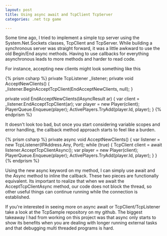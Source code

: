 ```yaml
---
layout: post
title: Using async await and TcpClient TcpServer
categories: .net tcp game

---
```


Some time ago, I tried to implement a simple tcp server using the System.Net.Sockets classes, TcpClient and TcpServer. While building a synchronous server was straight forward, it was a little awkward to use the old Begin/End async methods. Having to use callbacks for everything asynchronous leads to more methods and harder to read code.

For instance, accepting new clients might look something like this

{% prism csharp %}
private TcpListener _listener;
private void AcceptNewClients()
{
    _listener.BeginAcceptTcpClient(EndAcceptNewClients, null);
}

private void EndAcceptNewClients(IAsyncResult ar)
{
    var client = _listener.EndAcceptTcpClient(ar);
    var player = new Player(client);
    PlayerQueue.Enqueue(player);
    ActivePlayers.TryAdd(player.Id, player);
}
{% endprism %}

It doesn't look too bad, but once you start considering variable scopes and error handling, the callback method approach starts to feel like a burden.

{% prism csharp %}
private async void AcceptNewClients()
{
    var listener = new TcpListener(IPAddress.Any, Port);
    while (true)
    {
        TcpClient client = await listener.AcceptTcpClientAsync();
        var player = new Player(client);
        PlayerQueue.Enqueue(player);
        ActivePlayers.TryAdd(player.Id, player);
    }
}
{% endprism %}

Using the new async keyword on my method, I can simply use await and the Async method to inline the callback. These two pieces are functionally equivalent. Its important to realize that when we await the AcceptTcpClientAsync method, our code does not block the thread, so other useful things can continue running while the connection is established. 

If you're interested in seeing more on async await or TcpClient/TcpListener take a look at the TcpSample repository on my github. The biggest takeaway I had from working on this project was that async only starts to show its benefits when you are dealing with longer running external tasks and that debugging multi threaded programs is hard.